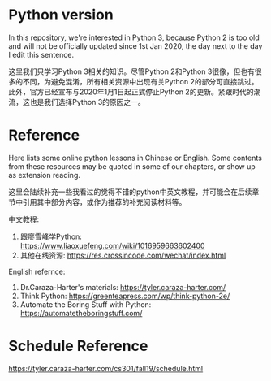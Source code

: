 # Python version 

In this repository, we're interested in Python 3, because Python 2 is too old and will not be officially updated since 1st Jan 2020, the day next to the day I edit this sentence.

这里我们只学习Python 3相关的知识。尽管Python 2和Python 3很像，但也有很多的不同，为避免混淆，所有相关资源中出现有关Python 2的部分可直接跳过。此外，官方已经宣布与2020年1月1日起正式停止Python 2的更新。紧跟时代的潮流，这也是我们选择Python 3的原因之一。

# Reference

Here lists some online python lessons in Chinese or English. Some contents from these resources may be quoted in some of our chapters, or show up as extension reading.

这里会陆续补充一些我看过的觉得不错的python中英文教程，并可能会在后续章节中引用其中部分内容，或作为推荐的补充阅读材料等。

中文教程:

1. 跟廖雪峰学Python: https://www.liaoxuefeng.com/wiki/1016959663602400
2. 其他在线资源: https://res.crossincode.com/wechat/index.html

English refernce:

1. Dr.Caraza-Harter's materials: https://tyler.caraza-harter.com/
2. Think Python: https://greenteapress.com/wp/think-python-2e/
3. Automate the Boring Stuff with Python: https://automatetheboringstuff.com/

# Schedule Reference

https://tyler.caraza-harter.com/cs301/fall19/schedule.html
